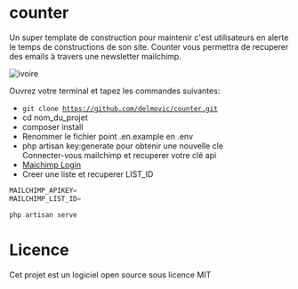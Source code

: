 # counter
Un super template de construction pour maintenir c'est utilisateurs en alerte le temps de constructions de son site.
Counter vous permettra de recuperer des emails à travers une newsletter mailchimp.

![ivoire](https://user-images.githubusercontent.com/26253791/44039087-983574ee-9f18-11e8-9dcc-9b1db8fa2be3.PNG)

Ouvrez votre terminal et tapez les commandes suivantes:
- <code>git clone https://github.com/delmovic/counter.git</code> 
- cd nom_du_projet
- composer install
- Renommer le fichier point .en.example en .env
- php artisan key:generate pour obtenir une nouvelle cle <br>
Connecter-vous mailchimp et recuperer votre clé api 
- [Maichimp Login](https://login.mailchimp.com/)
- Creer une liste et recuperer LIST_ID
```javascript
MAILCHIMP_APIKEY=
MAILCHIMP_LIST_ID=
```
<code>php artisan serve</code>
# Licence
Cet projet est un logiciel open source sous licence MIT
